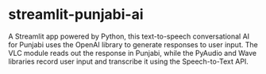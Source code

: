 # streamlit-punjabi-ai
A Streamlit app powered by Python, this text-to-speech conversational AI for Punjabi uses the OpenAI library to generate responses to user input. The VLC module reads out the response in Punjabi, while the PyAudio and Wave libraries record user input and transcribe it using the Speech-to-Text API.
